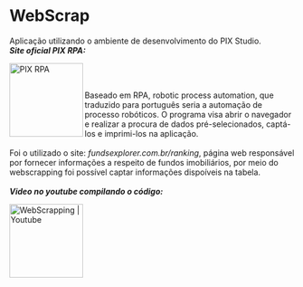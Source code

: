 # WebScrap

Aplicação utilizando o ambiente de desenvolvimento do PIX Studio.<br>
***Site oficial PIX RPA:***

[<img align="left" alt="PIX RPA" width="130px" src="https://user-images.githubusercontent.com/106937501/232795381-383882af-86d7-4290-bb72-22bb46f9bcdb.png" />][pixstudio]
<br><br>

Baseado em RPA, robotic process automation, que traduzido para português seria a automação de processo robóticos. 
O programa visa abrir o navegador e realizar a procura de dados pré-selecionados, captá-los e imprimi-los na aplicação.<br><br>
Foi o utilizado o site: *fundsexplorer.com.br/ranking*, página web responsável por fornecer informações a respeito de fundos imobiliários, por meio do webscrapping foi possível captar informações dispoíveis na tabela.
<br><br>
***Video no youtube compilando o código:***

[<img align="left" alt="WebScrapping | Youtube" width="130px" src="https://user-images.githubusercontent.com/106937501/232796579-d95acc7a-5b55-423c-aa17-c12cc0d8aca5.png" />][youtube]

[youtube]:   https://www.youtube.com/watch?v=3U2NWeiyBeE&ab_channel=jferreiraz
[pixstudio]: https://pixrpa.com/
